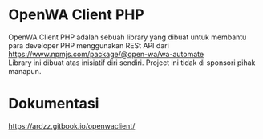 # OpenWA Client PHP
OpenWA Client PHP adalah sebuah library yang dibuat untuk membantu para
developer PHP menggunakan RESt API dari
https://www.npmjs.com/package/@open-wa/wa-automate <br>
Library ini dibuat atas inisiatif diri sendiri. Project ini tidak di sponsori pihak manapun.

# Dokumentasi
https://ardzz.gitbook.io/openwaclient/